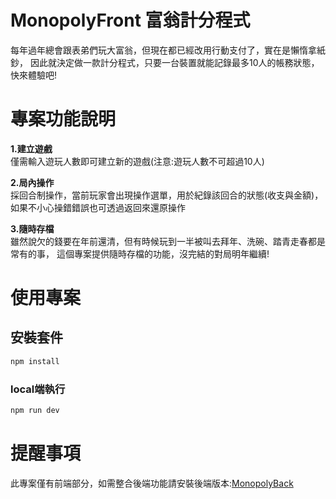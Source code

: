 # MonopolyFront 富翁計分程式

每年過年總會跟表弟們玩大富翁，但現在都已經改用行動支付了，實在是懶惰拿紙鈔，
因此就決定做一款計分程式，只要一台裝置就能記錄最多10人的帳務狀態，快來體驗吧!

# 專案功能說明

**1.建立遊戲**  
    僅需輸入遊玩人數即可建立新的遊戲(注意:遊玩人數不可超過10人)

**2.局內操作**  
    採回合制操作，當前玩家會出現操作選單，用於紀錄該回合的狀態(收支與金額)，
    如果不小心操錯錯誤也可透過返回來還原操作

**3.隨時存檔**  
    雖然說欠的錢要在年前還清，但有時候玩到一半被叫去拜年、洗碗、踏青走春都是常有的事，
    這個專案提供隨時存檔的功能，沒完結的對局明年繼續!

# 使用專案

## 安裝套件

```sh
npm install
```

### local端執行

```sh
npm run dev
```

# 提醒事項
此專案僅有前端部分，如需整合後端功能請安裝後端版本:[MonopolyBack](<https://github.com/BillWang99/MonopolyBack.git>)

